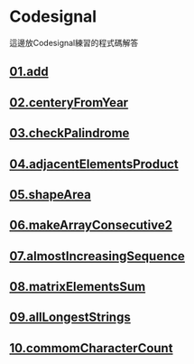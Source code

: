 # Codesignal   
這邊放Codesignal練習的程式碼解答
   
## [01.add](https://github.com/yenchungLin/study/blob/master/Codesignal/01add.py)      
## [02.centeryFromYear](https://github.com/yenchungLin/study/blob/master/Codesignal/02centuryfromyear.py)   
## [03.checkPalindrome](https://github.com/yenchungLin/study/blob/master/Codesignal/03checkPalindrome.py)       
## [04.adjacentElementsProduct](https://github.com/yenchungLin/study/blob/master/Codesignal/04adjacentelementsproduct.py)   
## [05.shapeArea](https://github.com/yenchungLin/study/blob/master/Codesignal/05shapeArea.py)   
## [06.makeArrayConsecutive2](https://github.com/yenchungLin/study/blob/master/Codesignal/06makearrayconsecutive2.py)   
## [07.almostIncreasingSequence](https://github.com/yenchungLin/study/blob/master/Codesignal/07almostincreasingsequence.py)   
## [08.matrixElementsSum](https://github.com/yenchungLin/study/blob/master/Codesignal/08matrixElementssum.py)   
## [09.allLongestStrings](https://github.com/yenchungLin/study/blob/master/Codesignal/09alllongeststrings.py)   
## [10.commomCharacterCount](https://github.com/yenchungLin/study/blob/master/Codesignal/10commomcharactercount.py)   
